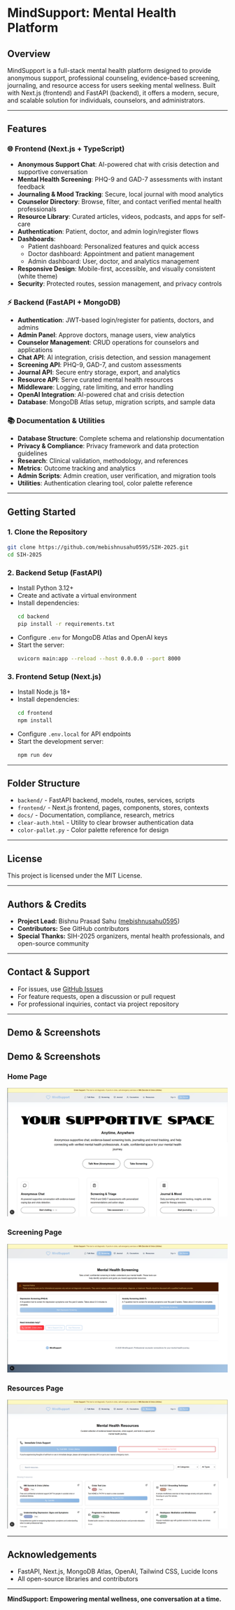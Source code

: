 # MindSupport: Mental Health Platform

## Overview
MindSupport is a full-stack mental health platform designed to provide anonymous support, professional counseling, evidence-based screening, journaling, and resource access for users seeking mental wellness. Built with Next.js (frontend) and FastAPI (backend), it offers a modern, secure, and scalable solution for individuals, counselors, and administrators.

---

## Features

### 🌐 **Frontend (Next.js + TypeScript)**
- **Anonymous Support Chat**: AI-powered chat with crisis detection and supportive conversation
- **Mental Health Screening**: PHQ-9 and GAD-7 assessments with instant feedback
- **Journaling & Mood Tracking**: Secure, local journal with mood analytics
- **Counselor Directory**: Browse, filter, and contact verified mental health professionals
- **Resource Library**: Curated articles, videos, podcasts, and apps for self-care
- **Authentication**: Patient, doctor, and admin login/register flows
- **Dashboards**:
  - Patient dashboard: Personalized features and quick access
  - Doctor dashboard: Appointment and patient management
  - Admin dashboard: User, doctor, and analytics management
- **Responsive Design**: Mobile-first, accessible, and visually consistent (white theme)
- **Security**: Protected routes, session management, and privacy controls

### ⚡ **Backend (FastAPI + MongoDB)**
- **Authentication**: JWT-based login/register for patients, doctors, and admins
- **Admin Panel**: Approve doctors, manage users, view analytics
- **Counselor Management**: CRUD operations for counselors and applications
- **Chat API**: AI integration, crisis detection, and session management
- **Screening API**: PHQ-9, GAD-7, and custom assessments
- **Journal API**: Secure entry storage, export, and analytics
- **Resource API**: Serve curated mental health resources
- **Middleware**: Logging, rate limiting, and error handling
- **OpenAI Integration**: AI-powered chat and crisis detection
- **Database**: MongoDB Atlas setup, migration scripts, and sample data

### 📚 **Documentation & Utilities**
- **Database Structure**: Complete schema and relationship documentation
- **Privacy & Compliance**: Privacy framework and data protection guidelines
- **Research**: Clinical validation, methodology, and references
- **Metrics**: Outcome tracking and analytics
- **Admin Scripts**: Admin creation, user verification, and migration tools
- **Utilities**: Authentication clearing tool, color palette reference

---

## Getting Started

### 1. **Clone the Repository**
```bash
git clone https://github.com/mebishnusahu0595/SIH-2025.git
cd SIH-2025
```

### 2. **Backend Setup (FastAPI)**
- Install Python 3.12+
- Create and activate a virtual environment
- Install dependencies:
  ```bash
  cd backend
  pip install -r requirements.txt
  ```
- Configure `.env` for MongoDB Atlas and OpenAI keys
- Start the server:
  ```bash
  uvicorn main:app --reload --host 0.0.0.0 --port 8000
  ```

### 3. **Frontend Setup (Next.js)**
- Install Node.js 18+
- Install dependencies:
  ```bash
  cd frontend
  npm install
  ```
- Configure `.env.local` for API endpoints
- Start the development server:
  ```bash
  npm run dev
  ```

---

## Folder Structure

- `backend/` - FastAPI backend, models, routes, services, scripts
- `frontend/` - Next.js frontend, pages, components, stores, contexts
- `docs/` - Documentation, compliance, research, metrics
- `clear-auth.html` - Utility to clear browser authentication data
- `color-pallet.py` - Color palette reference for design

---

## License
This project is licensed under the MIT License.

---

## Authors & Credits
- **Project Lead:** Bishnu Prasad Sahu ([mebishnusahu0595](https://github.com/mebishnusahu0595))
- **Contributors:** See GitHub contributors
- **Special Thanks:** SIH-2025 organizers, mental health professionals, and open-source community

---

## Contact & Support
- For issues, use [GitHub Issues](https://github.com/mebishnusahu0595/SIH-2025/issues)
- For feature requests, open a discussion or pull request
- For professional inquiries, contact via project repository

---

## Demo & Screenshots

## Demo & Screenshots

### Home Page
![Home Page](docs/image.png)

### Screening Page
![Screening Page](docs/image1.png)

### Resources Page
![Resources Page](docs/image2.png)


---

## Acknowledgements
- FastAPI, Next.js, MongoDB Atlas, OpenAI, Tailwind CSS, Lucide Icons
- All open-source libraries and contributors

---

**MindSupport: Empowering mental wellness, one conversation at a time.**
